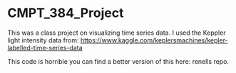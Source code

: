 # CMPT_384_Project
This was a class project on visualizing time series data. I used the Keppler light intensity data from:
https://www.kaggle.com/keplersmachines/kepler-labelled-time-series-data

This code is horrible you can find a better version of this here: renells repo. 
